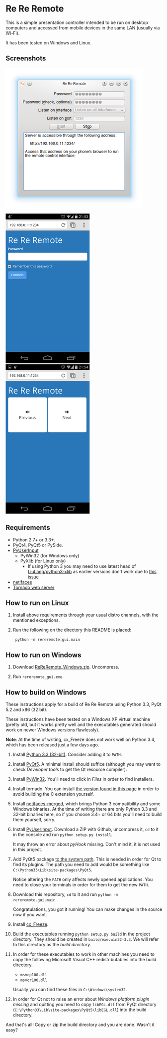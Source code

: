 Re Re Remote
============

This is a simple presentation controller intended to be run on desktop computers and accessed from mobile devices in the same LAN (usually via Wi-Fi).

It has been tested on Windows and Linux.

Screenshots
-----------

![GUI](screenshots/gui.png)

![Mobile UI: Login](screenshots/mobile_ui1.png) &nbsp; ![Mobile UI: Control](screenshots/mobile_ui2.png)

Requirements
------------

 * Python 2.7+ or 3.3+.
 * PyQt4, PyQt5 or PySide.
 * [PyUserInput](https://github.com/SavinaRoja/PyUserInput)
    * PyWin32 (for Windows only)
    * PyXlib (for Linux only)
        * If using Python 3 you may need to use latest head of [LiuLang/python3-xlib](https://github.com/LiuLang/python3-xlib) as earlier versions don't work due to [this issue](https://github.com/LiuLang/python3-xlib/pull/7)
 * [netifaces](https://pypi.python.org/pypi/netifaces-merged)
 * [Tornado web server](http://www.tornadoweb.org/)

How to run on Linux
-------------------

1. Install above requirements through your usual distro channels, with the mentioned exceptions.

2. Run the following on the directory this README is placed:

        python -m rereremote.gui.main

How to run on Windows
---------------------

1. Download [ReReRemote_Windows.zip](https://github.com/ntrrgc/rereremote/releases/download/0.1/ReReRemote_Windows.zip). Uncompress.

2. Run `rereremote_gui.exe`.

How to build on Windows
-----------------------

These instructions apply for a build of Re Re Remote using Python 3.3, PyQt 5.2 and x86 (32 bit).

These instructions have been tested on a Windows XP virtual machine (pretty old, but it works pretty well and the executables generated should work on newer Windows versions flawlessly).

**Note**: At the time of writing, cx_Freeze does not work well on Python 3.4, which has been released just a few days ago.

1. Install [Python 3.3 (32-bit)](http://www.python.org/ftp/python/3.3.5/python-3.3.5.msi). Consider adding it to `PATH`.

2. Install [PyQt5](http://www.riverbankcomputing.co.uk/software/pyqt/download5). A minimal install should suffice (although you may want to check *Developer tools* to get the Qt resource compiler).

3. Install [PyWin32](http://sf.net/projects/pywin32). You'll need to click in *Files* in order to find installers.

4. Install tornado. You can install [the version found in this page](http://www.lfd.uci.edu/~gohlke/pythonlibs/) in order to avoid building the C extension yourself.

5. Install [netifaces-merged](https://pypi.python.org/pypi/netifaces-merged), which brings Python 3 compatibility and some Windows binaries. At the time of writing there are only Python 3.3 and 32-bit binaries here, so if you choose 3.4+ or 64 bits you'll need to build them yourself, sorry.

6. Install [PyUserInput](https://github.com/SavinaRoja/PyUserInput). Download a ZIP with Github, uncompress it, `cd` to it in the console and run `python setup.py install`.

   It may throw an error about *pyHook* missing. Don't mind it, it is not used in this project.

7. Add PyQt5 package [to the system path](http://www.howtogeek.com/118594/how-to-edit-your-system-path-for-easy-command-line-access/). This is needed in order for Qt to find its plugins. The path you need to add would be something like `C:\Python33\Lib\site-packages\PyQt5`.

    Notice altering the `PATH` only affects newly opened applications. You need to close your terminals in order for them to get the new `PATH`.

8. Download this repository, `cd` to it and run `python -m rereremote.gui.main`.

    Congratulations, you got it running! You can make changes in the source now if you want.

9. Install [cx_Freeze](http://cx-freeze.sourceforge.net/).

10. Build the executables running `python setup.py build` in the project directory. They should be created in `build/exe.win32-3.3`. We will refer to this directory as the *build directory*.

11. In order for these executables to work in other machines you need to copy the following Microsoft Visual C++ redistributables into the build directory.

    * `msvcp100.dll`
    * `msvcr100.dll`

    Usually you can find these files in `C:\Windows\system32`.

12. In order for Qt not to raise an error about *Windows platform plugin missing* and quitting you need to copy `libEGL.dll` from PyQt directory (`C:\Python33\Lib\site-packages\PyQt5\libEGL.dll`) into the build directory.

And that's all! Copy or zip the build directory and you are done. Wasn't it easy?
